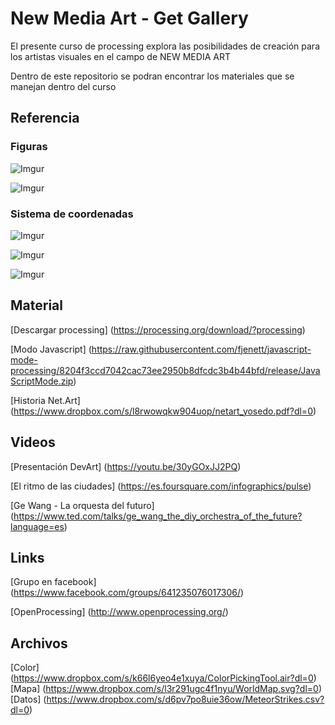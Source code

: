# New Media Art - Get Gallery 
El presente curso de processing explora las posibilidades de creación para los artistas visuales en el campo de NEW MEDIA ART

Dentro de este repositorio se podran encontrar los materiales que se manejan dentro del curso

## Referencia

### Figuras

![Imgur](http://i.imgur.com/ICttPt8.png)

![Imgur](http://i.imgur.com/t2fzUYw.png)

### Sistema de coordenadas

![Imgur](http://i.imgur.com/gR5CbRD.png)

![Imgur](http://i.imgur.com/P4RolZ7.png)

![Imgur](http://i.imgur.com/C4jUs19.png)

## Material
[Descargar processing] (https://processing.org/download/?processing)  

[Modo Javascript] (https://raw.githubusercontent.com/fjenett/javascript-mode-processing/8204f3ccd7042cac73ee2950b8dfcdc3b4b44bfd/release/JavaScriptMode.zip)

[Historia Net.Art] (https://www.dropbox.com/s/l8rwowqkw904uop/netart_yosedo.pdf?dl=0)



## Videos
[Presentación DevArt] (https://youtu.be/30yGOxJJ2PQ)  

[El ritmo de las ciudades] (https://es.foursquare.com/infographics/pulse)

[Ge Wang - La orquesta del futuro] (https://www.ted.com/talks/ge_wang_the_diy_orchestra_of_the_future?language=es)

## Links

[Grupo en facebook] (https://www.facebook.com/groups/641235076017306/)

[OpenProcessing] (http://www.openprocessing.org/)

## Archivos
[Color] (https://www.dropbox.com/s/k66l6yeo4e1xuya/ColorPickingTool.air?dl=0)
[Mapa] (https://www.dropbox.com/s/l3r291ugc4f1nyu/WorldMap.svg?dl=0)
[Datos] (https://www.dropbox.com/s/d6pv7po8uie36ow/MeteorStrikes.csv?dl=0)
